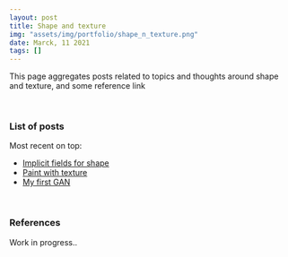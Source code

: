 ```yaml
---
layout: post
title: Shape and texture
img: "assets/img/portfolio/shape_n_texture.png"
date: Marck, 11 2021
tags: []
---
```


This page aggregates posts related to topics and thoughts around shape and texture, and some reference link

<!--
## Content

* TOC
{:toc}

-->
<br/>

### List of posts

Most recent on top:

- [Implicit fields for shape](/2021/04/15/implicit-field-for-shape.html)
- [Paint with texture](/2021/03/11/paint-w-texture.html)
- [My first GAN](/2021/03/07/first-gan.html)

<br/>

### References

Work in progress..


<!-- To be copied at the end of the post to render the table of content -->
<script type="text/javascript">
$(document).ready(function() {
    $('#toc').toc();
});
</script>
